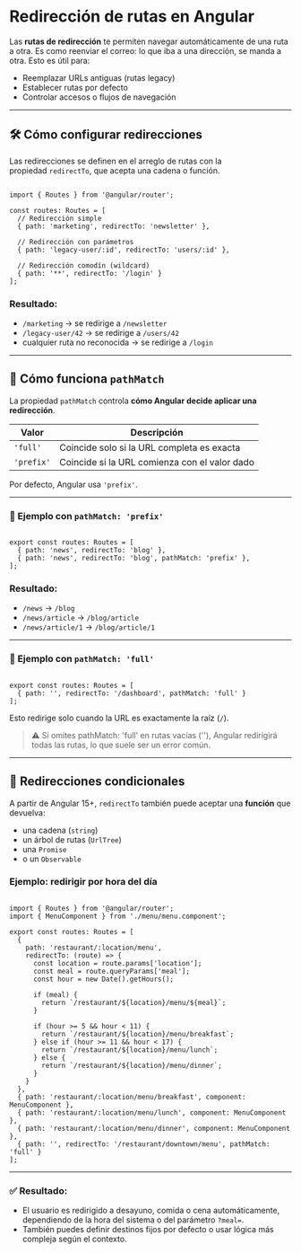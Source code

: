 # Redirección de rutas en Angular

Las **rutas de redirección** te permiten navegar automáticamente de una ruta a otra. Es como reenviar el correo: lo que iba a una dirección, se manda a otra. Esto es útil para:

- Reemplazar URLs antiguas (rutas legacy)
- Establecer rutas por defecto
- Controlar accesos o flujos de navegación

---

## 🛠️ Cómo configurar redirecciones

Las redirecciones se definen en el arreglo de rutas con la propiedad `redirectTo`, que acepta una cadena o función.

```tsx

import { Routes } from '@angular/router';

const routes: Routes = [
  // Redirección simple
  { path: 'marketing', redirectTo: 'newsletter' },

  // Redirección con parámetros
  { path: 'legacy-user/:id', redirectTo: 'users/:id' },

  // Redirección comodín (wildcard)
  { path: '**', redirectTo: '/login' }
];

```

### Resultado:

- `/marketing` → se redirige a `/newsletter`
- `/legacy-user/42` → se redirige a `/users/42`
- cualquier ruta no reconocida → se redirige a `/login`

---

## 📏 Cómo funciona `pathMatch`

La propiedad `pathMatch` controla **cómo Angular decide aplicar una redirección**.

| Valor | Descripción |
| --- | --- |
| `'full'` | Coincide solo si la URL completa es exacta |
| `'prefix'` | Coincide si la URL comienza con el valor dado |

Por defecto, Angular usa `'prefix'`.

---

### 📘 Ejemplo con `pathMatch: 'prefix'`

```tsx

export const routes: Routes = [
  { path: 'news', redirectTo: 'blog' },
  { path: 'news', redirectTo: 'blog', pathMatch: 'prefix' },
];

```

### Resultado:

- `/news` → `/blog`
- `/news/article` → `/blog/article`
- `/news/article/1` → `/blog/article/1`

---

### 📙 Ejemplo con `pathMatch: 'full'`

```tsx

export const routes: Routes = [
  { path: '', redirectTo: '/dashboard', pathMatch: 'full' }
];

```

Esto redirige solo cuando la URL es exactamente la raíz (`/`).

> ⚠️ Si omites pathMatch: 'full' en rutas vacías (''), Angular redirigirá todas las rutas, lo que suele ser un error común.
> 

---

## 🧠 Redirecciones condicionales

A partir de Angular 15+, `redirectTo` también puede aceptar una **función** que devuelva:

- una cadena (`string`)
- un árbol de rutas (`UrlTree`)
- una `Promise`
- o un `Observable`

### Ejemplo: redirigir por hora del día

```tsx

import { Routes } from '@angular/router';
import { MenuComponent } from './menu/menu.component';

export const routes: Routes = [
  {
    path: 'restaurant/:location/menu',
    redirectTo: (route) => {
      const location = route.params['location'];
      const meal = route.queryParams['meal'];
      const hour = new Date().getHours();

      if (meal) {
        return `/restaurant/${location}/menu/${meal}`;
      }

      if (hour >= 5 && hour < 11) {
        return `/restaurant/${location}/menu/breakfast`;
      } else if (hour >= 11 && hour < 17) {
        return `/restaurant/${location}/menu/lunch`;
      } else {
        return `/restaurant/${location}/menu/dinner`;
      }
    }
  },
  { path: 'restaurant/:location/menu/breakfast', component: MenuComponent },
  { path: 'restaurant/:location/menu/lunch', component: MenuComponent },
  { path: 'restaurant/:location/menu/dinner', component: MenuComponent },
  { path: '', redirectTo: '/restaurant/downtown/menu', pathMatch: 'full' }
];

```

---

### ✅ Resultado:

- El usuario es redirigido a desayuno, comida o cena automáticamente, dependiendo de la hora del sistema o del parámetro `?meal=`.
- También puedes definir destinos fijos por defecto o usar lógica más compleja según el contexto.